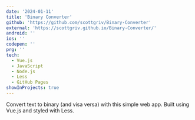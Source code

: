```yaml
---
date: '2024-01-11'
title: 'Binary Converter'
github: 'https://github.com/scottgriv/Binary-Converter'
external: 'https://scottgriv.github.io/Binary-Converter/'
android: ''
ios: ''
codepen: ''
prg: ''
tech:
  - Vue.js
  - JavaScript
  - Node.js
  - Less
  - GitHub Pages
showInProjects: true
---
```


Convert text to binary (and visa versa) with this simple web app. Built using Vue.js and styled with Less.
